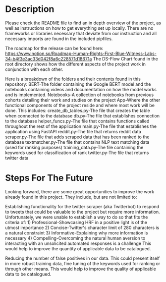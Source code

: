 # Description

Please check the README file to find an in depth overview of the project, as well as instructions on how to get everything set up locally. There are no frameworks or libraries necessary that deviate from our instruction and all necessary imports are found in the included pipfiles.

The roadmap for the release can be found here: https://www.notion.so/Roadmap-Human-Rights-First-Blue-Witness-Labs-34-b4f3e3ac33d042f8a6c228571d18671a
The DS-Flow Chart found in the root directory shows how the different aspects of the project work in conjunction with each other.

Here is a breakdown of the folders and their contents found in this repository:
    BERT-The folder containing the Google BERT model and the notebooks containing videos and documentation on how the model works and is implemented.
    Notebooks-A collection of notebooks from previous cohorts detailing their work and studies on the project
    App-Where the other functional components of the project reside and where most work will be done. This includes:
         create_db_tables.py-The file that creates the table when connected to the database
         db.py-The file that establishes connection to the database
         helper_funcs.py-The file that contains functions called throughout the rest of the application
         main.py-The file that establishes the application using FastAPI
         reddit.py-The file that returns reddit data
         scraper.py-The file that adds scraped data that has been ranked to the database
         textmatcher.py-The file that contains NLP text matching data (used for ranking purposes)
         training_data.py-The file containing the keywords used for classification of rank
         twitter.py-The file that returns twitter data

# Steps For The Future

Looking forward, there are some great opportunities to improve the work already found in this project. They include, but are not limited to:

Establishing functionality for the twitter scraper (aka Twitterbot) to respond to tweets that could be valuable to the project but require more information. Unfortunately, we were unable to establish a way to do so that fits the criteria of:
    1) Professional-Showcasing HRF in a positive light is of the utmost importance
    2) Concise-Twitter's character limit of 280 characters is a natural constraint
    3) Informative-Explaining why more information is necessary
    4) Compelling-Overcoming the natural human aversion to interacting with an unsolicited automated responses is a challenge
This would help to improve the quantity of applicable data to be catalogued.

Reducing the number of false positives in our data. This could present itself in more robust training data, fine tuning of the keywords used for ranking or through other means. This would help to improve the quality of applicable data to be catalogued.
